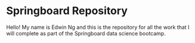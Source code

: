 # Springboard Repository

Hello! My name is Edwin Ng and this is the repository for all the work that I will complete as part of the Springboard data science bootcamp.
